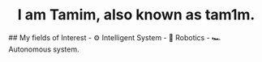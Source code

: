 
<h1 style="text-align: center;"> I am Tamim, also known as tam1m. </h1>
## My fields of Interest
- ⚙️ Intelligent System
- 🤖 Robotics
- 🏎️ Autonomous system.
